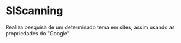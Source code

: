 # SlScanning
Realiza pesquisa de um determinado tema em sites, assim usando as propriedades do "Google"
